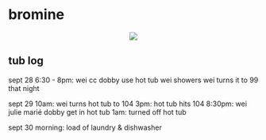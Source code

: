 
# bromine
<p align="center"><img src="https://media.giphy.com/media/zGSUjS0cQF9mg/giphy.gif"></p>

## tub log

sept 28
  6:30 - 8pm: wei cc dobby use hot tub
  wei showers
  wei turns it to 99 that night

sept 29
  10am: wei turns hot tub to 104
  3pm: hot tub hits 104
  8:30pm: wei julie marié dobby get in hot tub
  1am: turned off hot tub

sept 30
  morning: load of laundry & dishwasher